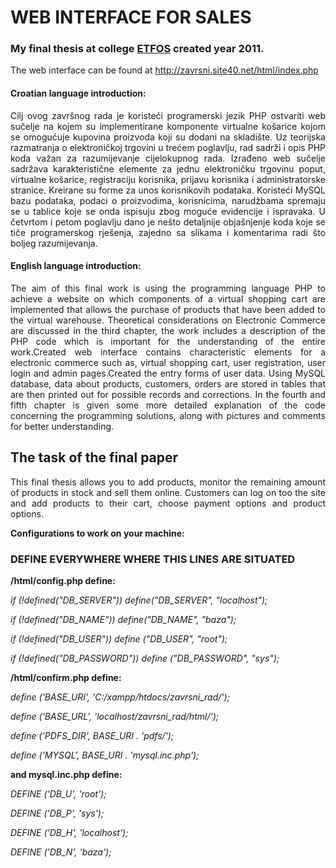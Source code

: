 # WEB INTERFACE FOR SALES

### My final thesis at college <a href="http://www.etfos.unios.hr/?pocetna"> <b>ETFOS</b></a> created year 2011.

The web interface can be found at <a href="http://zavrsni.site40.net/html/index.php">http://zavrsni.site40.net/html/index.php</a>

<h4>Croatian language introduction:</h4>
<p align="justify">Cilj ovog završnog rada je koristeći programerski jezik PHP ostvariti web sučelje na kojem su implementirane komponente virtualne košarice kojom se omogućuje kupovina proizvoda koji su dodani na skladište. Uz teorijska razmatranja o elektroničkoj trgovini u trećem poglavlju, rad sadrži i opis PHP koda važan za razumijevanje cijelokupnog rada.
Izrađeno web sučelje sadržava karakteristične elemente za jednu elektroničku trgovinu poput, virtualne košarice, registraciju korisnika, prijavu korisnika i administratorske stranice. Kreirane su forme za unos korisnikovih podataka. Koristeći MySQL bazu podataka, podaci o proizvodima,  korisnicima, narudžbama spremaju se u tablice koje se onda ispisuju zbog moguće evidencije i ispravaka. U četvrtom i petom poglavlju dano je nešto detaljnije objašnjenje koda koje se tiče programerskog rješenja, zajedno sa slikama i komentarima radi što boljeg razumijevanja.</p>

<h4>English language introduction:</h4>
<p align="justify">The aim of this final work is using the programming language PHP to achieve a website on which components of a virtual shopping cart are implemented that allows the purchase of products that have been added to the virtual warehouse. Theoretical considerations on Electronic Commerce are discussed in the third chapter, the work includes a description of the PHP code which is  important for the understanding of the entire work.Created web interface contains characteristic elements for a electronic commerce such as, virtual shopping cart, user registration, user login and admin pages.Created the entry forms of user data. Using MySQL database, data about products, customers, orders are stored in tables that are then printed out for possible records and corrections. In the fourth and fifth chapter is given some more detailed explanation of the code concerning the programming solutions, along with pictures and comments for better understanding.</p>

<h2>The task of the final paper</h2>
<p align="justify">
This final thesis allows you to add products, monitor the remaining amount of products in stock and sell them online. Customers can log on too the site and add products to their cart, choose payment options and product options. </p>

<b>Configurations to work on your machine: </b>
### DEFINE EVERYWHERE WHERE THIS LINES ARE SITUATED
<b>/html/config.php define:</b>

<i>if (!defined("DB_SERVER")) define("DB_SERVER", "localhost");</i>

<i>if (!defined("DB_NAME")) define("DB_NAME", "baza");</i>

<i>if (!defined("DB_USER")) define ("DB_USER", "root");</i>

<i>if (!defined("DB_PASSWORD")) define ("DB_PASSWORD", "sys");</i>


<b>/html/confirm.php define:</b>

<i>define ('BASE_URI', 'C:/xampp/htdocs/zavrsni_rad/');</i>

<i>define ('BASE_URL', 'localhost/zavrsni_rad/html/');</i>

<i>define ('PDFS_DIR', BASE_URI . 'pdfs/'); </i>

<i>define ('MYSQL', BASE_URI . 'mysql.inc.php');</i>

<b>and mysql.inc.php define: </b>

<i>DEFINE ('DB_U', 'root');</i>

<i>DEFINE ('DB_P', 'sys');</i>

<i>DEFINE ('DB_H', 'localhost');</i>

<i>DEFINE ('DB_N', 'baza');</i>

